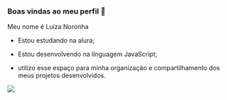 ### Boas vindas ao meu perfil 🖤

Meu nome é Luiza Noronha

- Estou estudando na alura;

- Estou desenvolvendo na linguagem JavaScript;

- utilizo esse espaço para minha organização e compartilhamento dos meus projetos desenvolvidos.


![](https://github.com/Fyndi-28/Fyndi-28/assets/169665861/3c2c8334-33f8-472d-83db-8a1665133b20)


